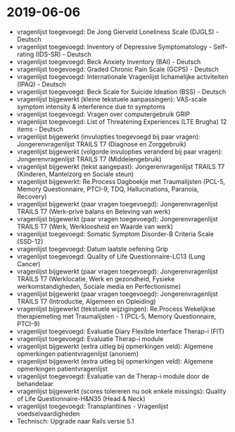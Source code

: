 # 2019-06-06

* vragenlijst toegevoegd: De Jong Gierveld Loneliness Scale (DJGLS) - Deutsch
* vragenlijst toegevoegd: Inventory of Depressive Symptomatology - Self-rating (IDS-SR) - Deutsch
* vragenlijst toegevoegd: Beck Anxiety Inventory (BAI) - Deutsch
* vragenlijst toegevoegd: Graded Chronic Pain Scale (GCPS) - Deutsch
* vragenlijst toegevoegd: Internationale Vragenlijst lichamelijke activiteiten (IPAQ) - Deutsch
* vragenlijst toegevoegd: Beck Scale for Suicide Ideation (BSS) - Deutsch
* vragenlijst bijgewerkt (kleine tekstuele aanpassingen): VAS-scale symptom intensity & interference due to symptoms
* vragenlijst toegevoegd: Vragen over computergebruik GRIP
* vragenlijst toegevoegd: List of Threatening Experiences (LTE Brugha) 12 items - Deutsch
* vragenlijst bijgewerkt (invulopties toegevoegd bij paar vragen): Jongerenvragenlijst TRAILS T7 (Diagnose en Zorggebruik)
* vragenlijst bijgewerkt (volgorde invulopties veranderd bij paar vragen): Jongerenvragenlijst TRAILS T7 (Middelengebruik)
* vragenlijst bijgewerkt (tekst aangepast): Jongerenvragenlijst TRAILS T7 (Kinderen, Mantelzorg en Sociale steun)
* vragenlijst bijgewerkt: Re.Process Dagboekje met Traumalijsten (PCL-5, Memory Questionnaire, PTCI-9, TDQ, Hallucinations, Paranoia, Recovery)
* vragenlijst bijgewerkt (paar vragen toegevoegd): Jongerenvragenlijst TRAILS T7 (Werk-privé balans en Beleving van werk)
* vragenlijst bijgewerkt (paar vragen toegevoegd): Jongerenvragenlijst TRAILS T7 (Werk, Werkloosheid en Waarde van werk)
* vragenlijst toegevoegd: Somatic Symptom Disorder-B Criteria Scale (SSD-12)
* vragenlijst toegevoegd: Datum laatste oefening Grip
* vragenlijst toegevoegd: Quality of Life Questionnaire-LC13 (Lung Cancer)
* vragenlijst bijgewerkt (paar vragen toegevoegd): Jongerenvragenlijst TRAILS T7 (Werklocatie, Werk en gezondheid, Fysieke werkomstandigheden, Sociale media en Perfectionisme)
* vragenlijst bijgewerkt (paar vragen toegevoegd): Jongerenvragenlijst TRAILS T7 (Introductie, Algemeen en Opleiding)
* vragenlijst bijgewerkt (tekstuele wijzigingen): Re.Process Wekelijkse therapiemeting met Traumalijsten - 1 (PCL-5, Memory Questionnaire, PTCI-9)
* vragenlijst toegevoegd: Evaluatie Diary Flexible Interface Therap-i (FIT)
* vragenlijst toegevoegd: Evaluatie Therap-i module
* vragenlijst bijgewerkt (extra uitleg bij opmerkingen veld): Algemene opmerkingen patientvragenlijst (anoniem)
* vragenlijst bijgewerkt (extra uitleg bij opmerkingen veld): Algemene opmerkingen patientvragenlijst
* vragenlijst toegevoegd: Evaluatie van de Therap-i module door de behandelaar
* vragenlijst bijgewerkt (scores tolereren nu ook enkele missings): Quality of Life Questionnaire-H&N35 (Head & Neck)
* vragenlijst toegevoegd: Transplantlines - Vragenlijst voedselvaardigheden
* Technisch: Upgrade naar Rails versie 5.1